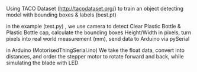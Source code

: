 Using TACO Dataset (http://tacodataset.org/) to train an object detecting model with bounding boxes & labels (best.pt)

in the example (test.py) , we use camera to detect Clear Plastic Bottle & Plastic Bottle cap, calculate the bounding boxes Height/Width in pixels, turn pixels into real world measurement (mm), send data to Arduino via pySerial

in Arduino (MotorisedThingSerial.ino) We take the float data, convert into distances, and order the stepper motor to rotate forward and back, while simulating the blade with LED


